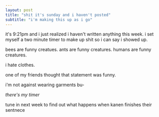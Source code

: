 ```yaml
---
layout: post
title: "shit it's sunday and i haven't posted"
subtitle: "i'm making this up as i go"
---
```


it's 9:21pm and i just realized i haven't written anything this week. i set myself a two minute timer to make up shit so i can say i showed up.

bees are funny creatues. ants are funny creatures. humans are funny creatures.

i hate clothes.

one of my friends thought that statement was funny.

i'm not against wearing garments bu-

_there's my timer_

tune in next week to find out what happens when kanen finishes their sentnece

